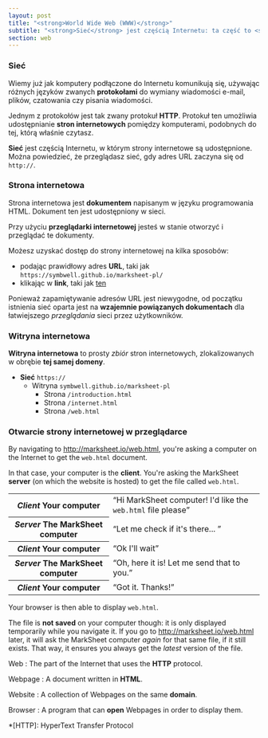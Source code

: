 ```yaml
---
layout: post
title: "<strong>World Wide Web (WWW)</strong>"
subtitle: "<strong>Sieć</strong> jest częścią Internetu: ta część to <strong>HTTP</strong>"
section: web
---
```


### Sieć

Wiemy już jak komputery podłączone do Internetu komunikują się, używając różnych języków zwanych **protokołami** do wymiany wiadomości e-mail, plików, czatowania czy pisania wiadomości.

Jednym z protokołów jest tak zwany protokuł **HTTP**. Protokuł ten umożliwia udostępnianie **stron internetowych** pomiędzy komputerami, podobnych do tej, którą właśnie czytasz.

**Sieć** jest częścią Internetu, w którym strony internetowe są udostępnione. Można powiedzieć, że przeglądasz sieć, gdy adres URL zaczyna się od `http://`.

### Strona internetowa

Strona internetowa jest **dokumentem** napisanym w języku programowania HTML. Dokument ten jest udostępniony w sieci.

Przy użyciu **przeglądarki internetowej** jesteś w stanie otworzyć i przeglądać te dokumenty. 

Możesz uzyskać dostęp do strony internetowej na kilka sposobów: 

* podając prawidłowy adres **URL**, taki jak `https://symbwell.github.io/marksheet-pl/`
* klikając w **link**, taki jak [ten](https://symbwell.github.io/marksheet-pl/internet.html)

Ponieważ zapamiętywanie adresów URL jest niewygodne, od początku istnienia sieć oparta jest na **wzajemnie powiązanych dokumentach** dla łatwiejszego _przeglądania_ sieci przez użytkowników. 

### Witryna internetowa

**Witryna internetowa** to prosty _zbiór_ stron internetowych, zlokalizowanych w obrębie **tej samej domeny**.

* **Sieć** `https://`
  * Witryna `symbwell.github.io/marksheet-pl`
    * Strona `/introduction.html`
    * Strona `/internet.html`
    * Strona `/web.html`

### Otwarcie strony internetowej w przeglądarce

By navigating to <http://marksheet.io/web.html>, you're asking a computer on the Internet to get the `web.html` document.

In that case, your computer is the **client**. You're asking the MarkSheet **server** (on which the website is hosted) to get the file called `web.html`.

<div class="table">
  <table>
    <tr>
      <th>
        <em>Client</em>
        <strong>Your computer</strong>
      </th>
      <td>
        <q>Hi MarkSheet computer! I'd like the <code>web.html</code> file please</q>
      </td>
    </tr>
    <tr>
      <th>
        <em>Server</em>
        <strong>The MarkSheet computer</strong>
      </th>
      <td>
        <q>Let me check if it's there... </q>
      </td>
    </tr>
    <tr>
      <th>
        <em>Client</em>
        <strong>Your computer</strong>
      </th>
      <td>
        <q>Ok I'll wait</q>
      </td>
    </tr>
    <tr>
      <th>
        <em>Server</em>
        <strong>The MarkSheet computer</strong>
      </th>
      <td>
        <q>Oh, here it is! Let me send that to you.</q>
      </td>
    </tr>
    <tr>
      <th>
        <em>Client</em>
        <strong>Your computer</strong>
      </th>
      <td>
        <q>Got it. Thanks!</q>
      </td>
    </tr>
  </table>
</div>

Your browser is then able to display `web.html`.

The file is **not saved** on your computer though: it is only displayed temporarily while you navigate it. If you go to <http://marksheet.io/web.html> later, it will ask the MarkSheet computer _again_ for that same file, if it still exists. That way, it ensures you always get the _latest_ version of the file.

Web
: The part of the Internet that uses the **HTTP** protocol.

Webpage
: A document written in **HTML**.

Website
: A collection of Webpages on the same **domain**.

Browser
: A program that can **open** Webpages in order to display them.

*[HTTP]: HyperText Transfer Protocol

